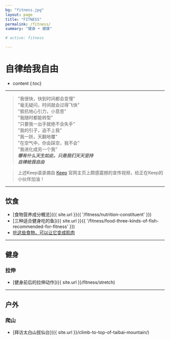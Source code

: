 ```yaml
---
bg: "fitness.jpg"
layout: page
title: "FITNESS"
permalink: /fitness/
summary: "健身 • 健康"

# active: fitness

---
```


<h1>自律给我自由</h1>

* content
{:toc}

---

>"我很快，快到时间都会变慢"    
"毫无疑问，时间就会过得飞快"    
"抵抗地心引力，小意思"  
"我随时都能转型"  
"只要我一出手就绝不会失手"    
"我的引子，追不上我"  
"我一跃，天翻地覆"  
"在空气中，你会踩空，我不会"  
"我进化成另一个我"  
***哪有什么天生如此，只是我们天天坚持***  
***自律给我自由***


>上述Keep语录摘自 [Keep](https://gotokeep.com/) 官网主页上颇感震撼的宣传视频，给正在Keep的小伙伴加油！

<!--<video src="{{ site.url }}{{ site.img_path }}{{ '/keep.mp4' }}" controls="controls"></video>
-->
---

## 饮食
- [食物营养成分概览]({{ site.url }}{{ '/fitness/nutrition-constituent' }})
- [三种适合健身吃的鱼]({{ site.url }}{{ '/fitness/food-three-kinds-of-fish-recommended-for-fitness' }})
- [吃这些食物，可以让它变成肌肉](http://show.gotokeep.com/articles/586084562363ee3a3cdd8097)

---

## 健身

### 拉伸
- [健身前后的拉伸动作]({{ site.url }}/fitness/stretch)

---

## 户外

### 爬山
- [拜访太白山拔仙台]({{ site.url }}/climb-to-top-of-taibai-mountain/)
